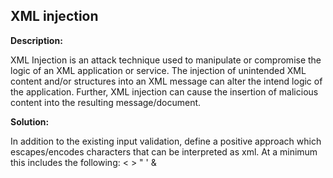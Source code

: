 
XML injection
-------

**Description:**

XML Injection is an attack technique used to manipulate or compromise the logic of an XML application or service. The injection of unintended XML content and/or structures into an XML message can alter the intend logic of the application. Further, XML injection can cause the insertion of malicious content into the resulting message/document.


**Solution:**

In addition to the existing input validation, define a positive approach which escapes/encodes characters that can be interpreted as xml. At a minimum this includes the following: < > " \' &

	